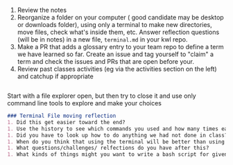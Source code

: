 1. Review the notes
1. Reorganize a folder on your computer ( good candidate may be  desktop or downloads folder), using only a terminal to make new directories, move files, check what's inside them, etc. Answer reflection questions (will be in notes) in a new file, `terminal.md` in your kwl repo.
1. Make a PR that adds a glossary entry to your team repo to define a term we have learned so far. Create an issue and tag yourself to "claim" a term and check the issues and PRs that are open before your.
1. Review past classes activities (eg via the activities section on the left) and catchup if appropriate
```{index} terminal
```



Start with a file explorer open, but then try to close it and use only command line tools to explore and make your choices

```markdown
### Terminal File moving reflection
1. Did this get easier toward the end?
1. Use the history to see which commands you used and how many times each, make a table below.
1. Did you have to look up how to do anything we had not done in class?
1. When do you think that using the terminal will be better than using your GUI file explorer?
1. What questions/challenges/ relfections do you have after this?
1. What kinds of things might you want to write a bash script for given what you know in bash so far? come up with 1-2 scenarios
```
